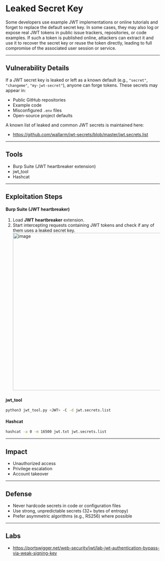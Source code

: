 # Leaked Secret Key

Some developers use example JWT implementations or online tutorials and forget to replace the default secret key. In some cases, they may also log or expose real JWT tokens in public issue trackers, repositories, or code examples. If such a token is published online, attackers can extract it and use it to recover the secret key or reuse the token directly, leading to full compromise of the associated user session or service.

---

## Vulnerability Details

If a JWT secret key is leaked or left as a known default (e.g., `"secret"`, `"changeme"`, `"my-jwt-secret"`), anyone can forge tokens. These secrets may appear in:
- Public GitHub repositories
- Example code
- Misconfigured `.env` files
- Open-source project defaults

A known list of leaked and common JWT secrets is maintained here:
- https://github.com/wallarm/jwt-secrets/blob/master/jwt.secrets.list

---

## Tools

- Burp Suite (JWT heartbreaker extension)
- jwt_tool
- Hashcat

---

## Exploitation Steps

#### Burp Suite (JWT heartbreaker)
1. Load **JWT heartbreaker** extension.
2. Start intercepting requests containing JWT tokens and check if any of them uses a leaked secret key.
   <img width="757" height="514" alt="image" src="https://github.com/user-attachments/assets/be32886f-1e29-4279-9b72-8128beb2758c" />


#### jwt_tool
```bash
python3 jwt_tool.py <JWT> -C -d jwt.secrets.list
```

#### Hashcat
```bash
hashcat -a 0 -m 16500 jwt.txt jwt.secrets.list
```

---

## Impact

- Unauthorized access
- Privilege escalation
- Account takeover

---

## Defense

- Never hardcode secrets in code or configuration files
- Use strong, unpredictable secrets (32+ bytes of entropy)
- Prefer asymmetric algorithms (e.g., RS256) where possible

---

## Labs

- https://portswigger.net/web-security/jwt/lab-jwt-authentication-bypass-via-weak-signing-key
